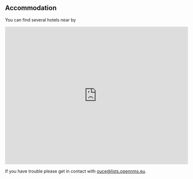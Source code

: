 
## Accommodation

You can find several hotels near by

<iframe src="https://www.google.com/maps/embed?pb=!1m16!1m12!1m3!1d5069.904782632635!2d9.67792485!3d50.55365535000003!2m3!1f0!2f0!3f0!3m2!1i1024!2i768!4f13.1!2m1!1shotels!5e0!3m2!1sen!2sde!4v1441304714550" width="600" height="450" frameborder="0" style="border:0" allowfullscreen></iframe>

If you have trouble please get in contact with <a href="mailto:ouce@lists.opennms.eu?subject=[Accommodation]">ouce@lists.opennms.eu</a>.
